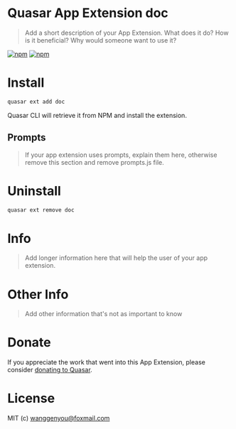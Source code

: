 # Quasar App Extension doc

> Add a short description of your App Extension. What does it do? How is it beneficial? Why would someone want to use it?

[![npm](https://img.shields.io/npm/v/quasar-app-extension-doc.svg?label=quasar-app-extension-doc)](https://www.npmjs.com/package/quasar-app-extension-doc)
[![npm](https://img.shields.io/npm/dt/quasar-app-extension-doc.svg)](https://www.npmjs.com/package/quasar-app-extension-doc)

# Install
```bash
quasar ext add doc
```
Quasar CLI will retrieve it from NPM and install the extension.

## Prompts

> If your app extension uses prompts, explain them here, otherwise remove this section and remove prompts.js file.

# Uninstall
```bash
quasar ext remove doc
```

# Info
> Add longer information here that will help the user of your app extension.

# Other Info
> Add other information that's not as important to know

# Donate
If you appreciate the work that went into this App Extension, please consider [donating to Quasar](https://donate.quasar.dev).

# License
MIT (c) wanggenyou@foxmail.com
